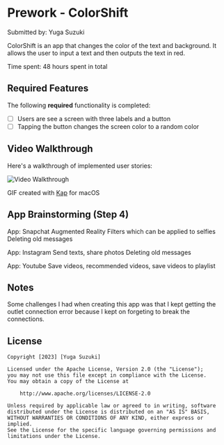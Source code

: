 # Prework - ColorShift

Submitted by: Yuga Suzuki

ColorShift is an app that changes the color of the text and background. It allows the user to input a text and then outputs the text in red.

Time spent: 48 hours spent in total

## Required Features

The following **required** functionality is completed:

- [ ] Users are see a screen with three labels and a button
- [ ] Tapping the button changes the screen color to a random color
 
## Video Walkthrough

Here's a walkthrough of implemented user stories:

<img src='https://imgur.com/a/lEq7Hyy' title='Video Walkthrough' width='' alt='Video Walkthrough' />

GIF created with [Kap](https://getkap.co/) for macOS

## App Brainstorming (Step 4)

App: Snapchat
Augmented Reality Filters which can be applied to selfies 
Deleting old messages 

App: Instagram
Send texts, share photos
Deleting old messages 

App: Youtube
Save videos, recommended videos, save videos to playlist

## Notes

Some challenges I had when creating this app was that I kept getting the outlet connection error because I kept on forgeting to break the connections.

## License

    Copyright [2023] [Yuga Suzuki]

    Licensed under the Apache License, Version 2.0 (the "License");
    you may not use this file except in compliance with the License.
    You may obtain a copy of the License at

        http://www.apache.org/licenses/LICENSE-2.0

    Unless required by applicable law or agreed to in writing, software
    distributed under the License is distributed on an "AS IS" BASIS,
    WITHOUT WARRANTIES OR CONDITIONS OF ANY KIND, either express or implied.
    See the License for the specific language governing permissions and
    limitations under the License.
